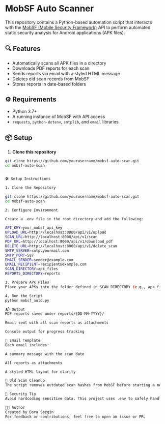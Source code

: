 # MobSF Auto Scanner

This repository contains a Python-based automation script that interacts with the [MobSF (Mobile Security Framework)](https://github.com/MobSF/Mobile-Security-Framework-MobSF) API to perform automated static security analysis for Android applications (APK files).

## 🔍 Features

- Automatically scans all APK files in a directory
- Downloads PDF reports for each scan
- Sends reports via email with a styled HTML message
- Deletes old scan records from MobSF
- Stores reports in date-based folders

## ⚙️ Requirements

- Python 3.7+
- A running instance of MobSF with API access
- `requests`, `python-dotenv`, `smtplib`, and `email` libraries

## 📦 Setup

1. **Clone this repository**

```bash
git clone https://github.com/yourusername/mobsf-auto-scan.git
cd mobsf-auto-scan


🛠 Setup Instructions

1. Clone the Repository

git clone https://github.com/yourusername/mobsf-auto-scan.git
cd mobsf-auto-scan

2. Configure Environment

Create a .env file in the root directory and add the following:

API_KEY=your_mobsf_api_key
UPLOAD_URL=http://localhost:8000/api/v1/upload
SCAN_URL=http://localhost:8000/api/v1/scan
PDF_URL=http://localhost:8000/api/v1/download_pdf
DELETE_URL=http://localhost:8000/api/v1/delete_scan
SMTP_SERVER=smtp.yourmail.com
SMTP_PORT=587
EMAIL_SENDER=sender@example.com
EMAIL_RECIPIENT=recipient@example.com
SCAN_DIRECTORY=apk_files
REPORTS_DIRECTORY=reports

3. Prepare APK Files
Place your APKs into the folder defined in SCAN_DIRECTORY (e.g., apk_files/).

4. Run the Script
python mobsf_auto.py

📬 Output
PDF reports saved under reports/{DD-MM-YYYY}/

Email sent with all scan reports as attachments

Console output for progress tracking

💌 Email Template
Each email includes:

A summary message with the scan date

All reports as attachments

A styled HTML layout for clarity

🧼 Old Scan Cleanup
The script removes outdated scan hashes from MobSF before starting a new scan session.

🔐 Security Tip
Avoid hardcoding sensitive data. This project uses .env to safely handle API keys and email credentials.

👩‍💻 Author
Created by Bora Sezgin
For feedback or contributions, feel free to open an issue or PR.


